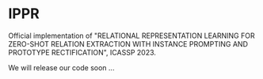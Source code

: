 # IPPR

Official implementation of "RELATIONAL REPRESENTATION LEARNING FOR ZERO-SHOT RELATION
EXTRACTION WITH INSTANCE PROMPTING AND PROTOTYPE RECTIFICATION", ICASSP 2023.

We will release our code soon ...
